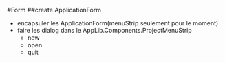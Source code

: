 
#Form
##create ApplicationForm
* encapsuler les ApplicationForm(menuStrip seulement pour le moment)
* faire les dialog dans le AppLib.Components.ProjectMenuStrip
   * new
   * open
   * quit    
    
